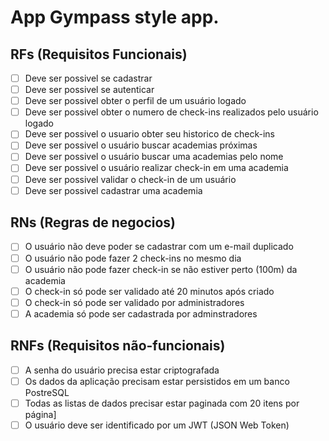 # App Gympass style app.

## RFs (Requisitos Funcionais)

- [ ] Deve ser possivel se cadastrar
- [ ] Deve ser possivel se autenticar
- [ ] Deve ser possivel obter o perfil de um usuário logado
- [ ] Deve ser possivel obter o numero de check-ins realizados pelo usuário logado
- [ ] Deve ser possivel o usuario obter seu historico de check-ins
- [ ] Deve ser possivel o usuário buscar academias próximas
- [ ] Deve ser possivel o usuário buscar uma academias pelo nome
- [ ] Deve ser possivel o usuário realizar check-in em uma academia
- [ ] Deve ser possivel validar o check-in de um usuário
- [ ] Deve ser possivel cadastrar uma academia

## RNs (Regras de negocios)

- [ ] O usuário não deve poder se cadastrar com um e-mail duplicado
- [ ] O usuário não pode fazer 2 check-ins no mesmo dia
- [ ] O usuário não pode fazer check-in se não estiver perto (100m) da academia
- [ ] O check-in só pode ser validado até 20 minutos após criado
- [ ] O check-in só pode ser validado por administradores
- [ ] A academia só pode ser cadastrada por adminstradores

## RNFs (Requisitos não-funcionais)

- [ ] A senha do usuário precisa estar criptografada
- [ ] Os dados da aplicação precisam estar persistidos em um banco PostreSQL
- [ ] Todas as listas de dados precisar estar paginada com 20 itens por página]
- [ ] O usuário deve ser identificado por um JWT (JSON Web Token)
